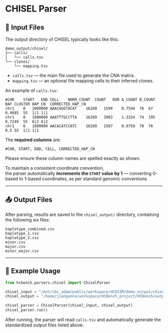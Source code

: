 # CHISEL Parser

## 📂 Input Files

The output directory of CHISEL typically looks like this:

```
demo_output/chisel/
├── calls/
│   └── calls.tsv
└── clones/
    └── mapping.tsv
```

- `calls.tsv` — the main file used to generate the CNA matrix.  
- `mapping.tsv` — an optional file mapping cells to their inferred clones.

An example of `calls.tsv`:

```
#CHR	START	END	CELL	NORM_COUNT	COUNT	RDR	A_COUNT	B_COUNT	BAF	CLUSTER	HAP_CN	CORRECTED_HAP_CN
chr1	0	1000000	AAACAGGTACAT	16269	1590	0.7594	76	67	0.4685	55	1|1	1|1
chr1	0	1000000	AAATTTGCCTTA	16269	3003	1.3324	74	195	0.7249	55	6|2	6|2
chr1	0	1000000	AACACATCCATC	16269	1587	0.9759	78	78	0.5	55	1|1	1|1
```

The **required columns** are:

```
#CHR, START, END, CELL, CORRECTED_HAP_CN
```

Please ensure these column names are spelled exactly as shown.

To maintain a consistent coordinate convention,  
the parser automatically **increments the `START` value by 1** — converting 0-based to 1-based coordinates, as per standard genomic conventions.

---

## 📤 Output Files

After parsing, results are saved to the `chisel_output/` directory, containing the following six files:

```
haplotype_combined.csv
haplotype_1.csv
haplotype_2.csv
minor.csv
major.csv
minor_major.csv
```



---

## 🚀 Example Usage

```python
from hcbench.parsers.chisel import ChiselParser

chisel_input = "/mnt/cbc_adam/public/workspace/HCDSIM/demo_output/chisel/calls/calls.tsv"
chisel_output = "/home/jianganna/workspace/HCBench_project/HCBench/output/chisel/"

chisel_parser = ChiselParser(chisel_input, chisel_output)
chisel_parser.run()
```

After running, the parser will read `calls.tsv` and automatically generate the standardized output files listed above.